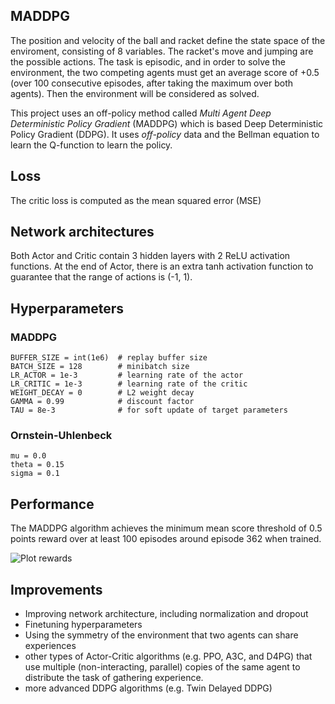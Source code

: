 ## MADDPG
The position and velocity of the ball and racket define the state space of the enviroment, consisting of 8 variables. The racket's move and jumping are the possible actions. The task is episodic, and in order to solve the environment, the two competing agents must get an average score of +0.5 (over 100 consecutive episodes, after taking the maximum over both agents). Then the environment will be considered as solved.

This project uses an off-policy method called *Multi Agent Deep Deterministic Policy Gradient* (MADDPG) which is based Deep Deterministic Policy Gradient (DDPG). It uses *off-policy* data and the Bellman equation to learn the Q-function to learn the policy.

## Loss
The critic loss is computed as the mean squared error (MSE)

## Network architectures
Both Actor and Critic contain 3 hidden layers with 2 ReLU activation functions. At the end of Actor, there is an extra tanh activation function to guarantee that the range of actions is (-1, 1).

## Hyperparameters

### MADDPG
```
BUFFER_SIZE = int(1e6)  # replay buffer size
BATCH_SIZE = 128        # minibatch size
LR_ACTOR = 1e-3         # learning rate of the actor
LR_CRITIC = 1e-3        # learning rate of the critic
WEIGHT_DECAY = 0        # L2 weight decay
GAMMA = 0.99            # discount factor
TAU = 8e-3              # for soft update of target parameters
```

### Ornstein-Uhlenbeck
```
mu = 0.0 
theta = 0.15
sigma = 0.1
```

## Performance
The MADDPG algorithm achieves the minimum mean score threshold of 0.5 points reward over at least 100 episodes around episode 362 when trained.

![Plot rewards](https://github.com/d-kleine/Udacity_DRLND/blob/main/Project3_Collaboration-competition/plot_rewards-mean.png)

## Improvements
* Improving network architecture, including normalization and dropout
* Finetuning hyperparameters
* Using the symmetry of the environment that two agents can share experiences 
* other types of Actor-Critic algorithms (e.g. PPO, A3C, and D4PG) that use multiple (non-interacting, parallel) copies of the same agent to distribute the task of gathering experience.
* more advanced DDPG algorithms (e.g. Twin Delayed DDPG)
